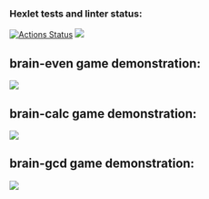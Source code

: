 ### Hexlet tests and linter status:
[![Actions Status](https://github.com/DimRux/frontend-project-44/workflows/hexlet-check/badge.svg)](https://github.com/DimRux/frontend-project-44/actions)
<a href="https://codeclimate.com/github/DimRux/frontend-project-44/maintainability"><img src="https://api.codeclimate.com/v1/badges/26c410789cac4707c45a/maintainability" /></a>

<h2>brain-even game demonstration:</h2>
<a href="https://asciinema.org/a/SymNhnCoZRFGsVrfTTi8dVGeh" target="_blank"><img src="https://asciinema.org/a/SymNhnCoZRFGsVrfTTi8dVGeh.svg" /></a>

<h2>brain-calc game demonstration:</h2>
<a href="https://asciinema.org/a/YqWkb9LK1N0TW4cvy0cKuLeS9" target="_blank"><img src="https://asciinema.org/a/YqWkb9LK1N0TW4cvy0cKuLeS9.svg" /></a>

<h2>brain-gcd game demonstration:</h2>
<a href="https://asciinema.org/a/g1dZc4WRRBpsdBdMv6pszpk0j" target="_blank"><img src="https://asciinema.org/a/g1dZc4WRRBpsdBdMv6pszpk0j.svg" /></a>